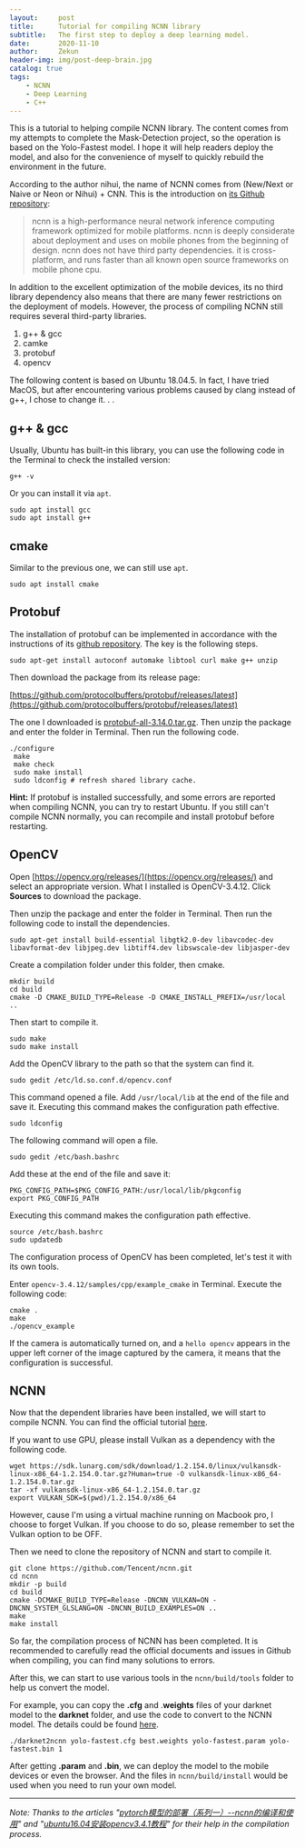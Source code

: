 ```yaml
---
layout:     post
title:      Tutorial for compiling NCNN library
subtitle:   The first step to deploy a deep learning model.
date:       2020-11-10
author:     Zekun
header-img: img/post-deep-brain.jpg
catalog: true
tags:
    - NCNN
    - Deep Learning
    - C++
---
```


This is a tutorial to helping compile NCNN library. The content comes from my attempts to complete the Mask-Detection project, so the operation is based on the Yolo-Fastest model. I hope it will help readers deploy the model, and also for the convenience of myself to quickly rebuild the environment in the future.

According to the author nihui, the name of NCNN comes from (New/Next or Naive or Neon or Nihui) + CNN. This is the introduction on [its Github repository](https://github.com/Tencent/ncnn):

> ncnn is a high-performance neural network inference computing framework optimized for mobile platforms. ncnn is deeply considerate about deployment and uses on mobile phones from the beginning of design. ncnn does not have third party dependencies. it is cross-platform, and runs faster than all known open source frameworks on mobile phone cpu.

In addition to the excellent optimization of the mobile devices, its no third library dependency also means that there are many fewer restrictions on the deployment of models. However, the process of compiling NCNN still requires several third-party libraries.

1. g++ & gcc
2. camke
3. protobuf
4. opencv

The following content is based on Ubuntu 18.04.5. In fact, I have tried MacOS, but after encountering various problems caused by clang instead of g++, I chose to change it. . .

## g++ & gcc

Usually, Ubuntu has built-in this library, you can use the following code in the Terminal to check the installed version:

```
g++ -v
```

Or you can install it via `apt`.

```
sudo apt install gcc
sudo apt install g++
```

## cmake

Similar to the previous one, we can still use `apt`.

```
sudo apt install cmake
```

## Protobuf

The installation of protobuf can be implemented in accordance with the instructions of its [github repository](). The key is the following steps.

```
sudo apt-get install autoconf automake libtool curl make g++ unzip
```

Then download the package from its release page:

[https://github.com/protocolbuffers/protobuf/releases/latest](https://github.com/protocolbuffers/protobuf/releases/latest)

The one I downloaded is [protobuf-all-3.14.0.tar.gz](https://github.com/protocolbuffers/protobuf/releases/download/v3.14.0/protobuf-all-3.14.0.tar.gz). Then unzip the package and enter the folder in Terminal. Then run the following code.

```
./configure
 make
 make check
 sudo make install
 sudo ldconfig # refresh shared library cache.
```

**Hint:** If protobuf is installed successfully, and some errors are reported when compiling NCNN, you can try to restart Ubuntu. If you still can't compile NCNN normally, you can recompile and install protobuf before restarting.

## OpenCV

Open [https://opencv.org/releases/](https://opencv.org/releases/) and select an appropriate version. What I installed is OpenCV-3.4.12. Click **Sources** to download the package.

Then unzip the package and enter the folder in Terminal. Then run the following code to install the dependencies.

```
sudo apt-get install build-essential libgtk2.0-dev libavcodec-dev libavformat-dev libjpeg.dev libtiff4.dev libswscale-dev libjasper-dev
```

Create a compilation folder under this folder, then cmake.

```
mkdir build
cd build
cmake -D CMAKE_BUILD_TYPE=Release -D CMAKE_INSTALL_PREFIX=/usr/local ..
```

Then start to compile it.

```
sudo make
sudo make install
```

Add the OpenCV library to the path so that the system can find it.

```
sudo gedit /etc/ld.so.conf.d/opencv.conf
```

This command opened a file. Add `/usr/local/lib` at the end of the file and save it. Executing this command makes the configuration path effective.

```
sudo ldconfig
```

The following command will open a file.

```
sudo gedit /etc/bash.bashrc
```

Add these at the end of the file and save it:

```
PKG_CONFIG_PATH=$PKG_CONFIG_PATH:/usr/local/lib/pkgconfig  
export PKG_CONFIG_PATH
```

Executing this command makes the configuration path effective.

```
source /etc/bash.bashrc
sudo updatedb
```

The configuration process of OpenCV has been completed, let's test it with its own tools.

Enter `opencv-3.4.12/samples/cpp/example_cmake` in Terminal.
Execute the following code:

```
cmake .
make
./opencv_example
```

If the camera is automatically turned on, and a `hello opencv` appears in the upper left corner of the image captured by the camera, it means that the configuration is successful.

## NCNN

Now that the dependent libraries have been installed, we will start to compile NCNN. You can find the official tutorial [here](https://github.com/Tencent/ncnn/wiki/how-to-build#build-for-linux).

If you want to use GPU, please install Vulkan as a dependency with the following code.

```
wget https://sdk.lunarg.com/sdk/download/1.2.154.0/linux/vulkansdk-linux-x86_64-1.2.154.0.tar.gz?Human=true -O vulkansdk-linux-x86_64-1.2.154.0.tar.gz
tar -xf vulkansdk-linux-x86_64-1.2.154.0.tar.gz
export VULKAN_SDK=$(pwd)/1.2.154.0/x86_64
```

However, cause I'm using a virtual machine running on Macbook pro, I choose to forget Vulkan. If you choose to do so, please remember to set the Vulkan option to be OFF.

Then we need to clone the repository of NCNN and start to compile it.

```
git clone https://github.com/Tencent/ncnn.git
cd ncnn
mkdir -p build
cd build
cmake -DCMAKE_BUILD_TYPE=Release -DNCNN_VULKAN=ON -DNCNN_SYSTEM_GLSLANG=ON -DNCNN_BUILD_EXAMPLES=ON ..
make
make install
```

So far, the compilation process of NCNN has been completed. It is recommended to carefully read the official documents and issues in Github when compiling, you can find many solutions to errors.

After this, we can start to use various tools in the `ncnn/build/tools` folder to help us convert the model.

For example, you can copy the **.cfg** and .**weights** files of your darknet model to the **darknet** folder, and use the code to convert to the NCNN model. The details could be found [here](https://github.com/Tencent/ncnn/tree/master/tools/darknet).

```
./darknet2ncnn yolo-fastest.cfg best.weights yolo-fastest.param yolo-fastest.bin 1
```

After getting **.param** and **.bin**, we can deploy the model to the mobile devices or even the browser. And the files in `ncnn/build/install` would be used when you need to run your own model.



--- 
*Note: Thanks to the articles "[pytorch模型的部署（系列一）--ncnn的编译和使用](https://zhuanlan.zhihu.com/p/137458205)" and "[ubuntu16.04安装opencv3.4.1教程](https://blog.csdn.net/cocoaqin/article/details/78163171)" for their help in the compilation process.*
